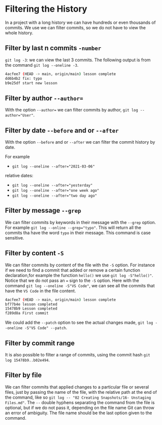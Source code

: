 # Filtering the History

In a project with a long history we can have hundreds or even thousands of commits. We use we can filter commits, so we do not have to view the whole history.

## Filter by last n commits `-number`

`git log -3`: we can view the last 3 commits. The following output is from the command `git log --oneline -3`.

```bash
4acfee7 (HEAD -> main, origin/main) lesson complete
dd6b4b2 fix: typo
b9e25df start new lesson
```

## Filter by author `--author=`

With the option `--author=` we can filter commits by author, `git log --author="User"`.

## Filter by date `--before` and or `--after`

With the option `--before` and or `--after` we can filter the commit history by date.

For example

- `git log --oneline --after="2021-03-06"`

relative dates:

- `git log --oneline --after="yesterday"`
- `git log --oneline --after="one week ago"`
- `git log --oneline --after="two day ago"`

## Filter by message `--grep`

We can filter commits by keywords in their message with the `--grep` option. For example `git log --online --grep="typo"`. This will return all the commits tha have the word `typo` in their message. This command is case sensitive.

## Filter by content `-S`

We can filter commits by content of the file with the `-S` option. For instance if we need to find a commit that added or remove a certain function declaration,for example the function `hello()` we use `git log -S"hello()"`. Notice that we do not pass an `=` sign to the `-S` option. Here with the command `git log --oneline -S"VS Code"`, we can see all the commits that have the `VS Code` in the file content.

```bash
4acfee7 (HEAD -> main, origin/main) lesson complete
bf77b4e lesson completed
15478b9 Lesson completed
f289d8a First commit
```

We could add the `--patch` option to see the actual changes made, `git log --oneline -S"VS Code" --patch`.

## Filter by commit range

It is also possible to filter a range of commits, using the commit hash `git log 15478b9..b02e494`.

## Filter by file

We can filter commits that applied changes to a particular file or several files, just by passing the name of the file, with the relative path at the end of the command, like so `git log -- "02 Creating Snapshots/16- Unstaging Files.md"`. The `--` double hyphens separating the command from the file is optional, but if we do not pass it, depending on the file name Git can throw an error of ambiguity. The file name should be the last option given to the command.
